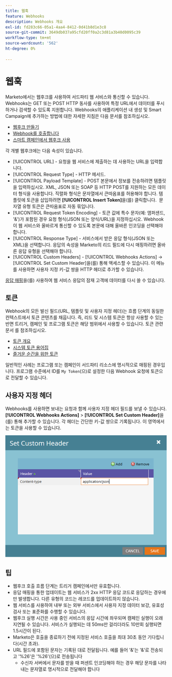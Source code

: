 ```yaml
---
title: 웹훅
feature: Webhooks
description: Webhooks 개요
exl-id: fd283c66-05a1-4aa4-8412-0d41b8d1e3c8
source-git-commit: 3649db037a95cfd20ff0a2c3d81a3b40d0095c39
workflow-type: tm+mt
source-wordcount: '562'
ht-degree: 0%

---
```


# 웹훅

Marketo에서는 웹후크를 사용하여 서드파티 웹 서비스와 통신할 수 있습니다. Webhooks는 GET 또는 POST HTTP 동사를 사용하여 특정 URL에서 데이터를 푸시하거나 검색할 수 있도록 지원합니다. Webhooks의 애플리케이션 내 생성 및 Smart Campaign에 추가하는 방법에 대한 자세한 지침은 다음 문서를 참조하십시오.

- [웹후크 만들기](https://experienceleague.adobe.com/ko/docs/marketo/using/product-docs/administration/additional-integrations/create-a-webhook)
- [Webhook를 호출합니다](https://experienceleague.adobe.com/ko/docs/marketo/using/product-docs/core-marketo-concepts/smart-campaigns/flow-actions/call-webhook)
- [스마트 캠페인에서 웹후크 사용](https://experienceleague.adobe.com/ko/docs/marketo/using/product-docs/core-marketo-concepts/smart-campaigns/flow-actions/use-a-webhook-in-a-smart-campaign)

각 개별 웹후크에는 다음 속성이 있습니다.

- [!UICONTROL URL] - 요청을 웹 서비스에 제출하는 데 사용하는 URL을 입력합니다.
- [!UICONTROL Request Type] - HTTP 메서드.
- [!UICONTROL Payload Template] - POST 본문에서 정보를 전송하려면 템플릿을 입력하십시오. XML, JSON 또는 SOAP 등 HTTP POST를 지원하는 모든 데이터 형식을 사용합니다. 직렬화 형식은 문자열에서 큰따옴표를 허용해야 합니다. 템플릿에 토큰을 삽입하려면 **[!UICONTROL Insert Token]**&#x200B;을(를) 클릭합니다.  문자열 유형 토큰은 큰따옴표로 자동 묶입니다.
- [!UICONTROL Request Token Encoding] - 토큰 값에 특수 문자(예: 앰퍼샌드, &#39;&amp;&#39;)가 포함된 경우 요청 형식(JSON 또는 양식/URL)을 지정하십시오. Webhook이 웹 서비스와 올바르게 통신할 수 있도록 본문에 대해 올바른 인코딩을 선택해야 합니다.
- [!UICONTROL Response Type] - 서비스에서 받은 응답 형식(JSON 또는 XML)을 선택합니다. 응답의 속성을 Marketo의 리드 필드에 다시 매핑하려면 올바른 응답 유형을 선택해야 합니다.
- [!UICONTROL Custom Headers] - [!UICONTROL Webhooks Actions] -> [!UICONTROL Set Custom Header]을(를) 통해 액세스할 수 있습니다. 이 메뉴를 사용하면 사용자 지정 키-값 쌍을 HTTP 헤더로 추가할 수 있습니다.

[응답 매핑](response-mappings.md)을(를) 사용하여 웹 서비스 응답의 잠재 고객에 데이터를 다시 쓸 수 있습니다.

## 토큰

Webhook의 모든 발신 필드(URL, 템플릿 및 사용자 지정 헤더)는 흐름 단계의 동일한 컨텍스트에서 토큰 콘텐츠를 채웁니다. 즉, 리드 및 시스템 토큰은 항상 사용할 수 있는 반면 트리거, 캠페인 및 프로그램 토큰은 해당 범위에서 사용할 수 있습니다. 토큰 관련 문서 를 참조하십시오.

- [토큰 개요](https://experienceleague.adobe.com/ko/docs/marketo/using/product-docs/demand-generation/landing-pages/personalizing-landing-pages/tokens-overview)
- [시스템 토큰 용어집](https://experienceleague.adobe.com/ko/docs/marketo/using/product-docs/email-marketing/general/using-tokens/system-tokens-glossary)
- [즐거운 순간을 위한 토큰](https://experienceleague.adobe.com/ko/docs/marketo/using/product-docs/marketo-sales-insight/msi-for-salesforce/features/tabs-in-the-msi-panel/interesting-moments/trigger-tokens-for-interesting-moments)

일반적인 사례는 프로그램 또는 캠페인이 서드파티 리소스에 명시적으로 매핑된 경우입니다. 프로그램 수준에서 ID를 `My Token`(으)로 설정한 다음 Webhook 요청에 토큰으로 전달할 수 있습니다.

## 사용자 지정 헤더

Webhooks를 사용하면 보내는 요청과 함께 사용자 지정 헤더 필드를 보낼 수 있습니다. **[!UICONTROL Webhooks Actions]** > **[!UICONTROL Set Custom Header]**&#x200B;을(를) 통해 추가할 수 있습니다. 각 헤더는 간단한 키-값 쌍으로 기록됩니다. 이 영역에서는 토큰을 사용할 수 있습니다.

![사용자 지정 머리글](assets/custom-headers.png)

## 팁

- 웹후크 호출 흐름 단계는 트리거 캠페인에서만 유효합니다.
- 응답 매핑을 통한 업데이트는 웹 서비스가 2xx HTTP 응답 코드로 응답하는 경우에만 발생합니다. 다른 유형의 코드는 레코드를 업데이트하지 않습니다.
- 웹 서비스를 사용하여 내부 또는 외부 서비스에서 사용자 지정 데이터 보강, 유효성 검사 또는 표준화를 수행할 수 있습니다.
- 웹후크 실행 시간은 사용 중인 서비스의 응답 시간에 좌우되며 캠페인 실행이 오래 지연될 수 있습니다. 서비스가 실행되는 데 50ms만 걸리더라도 10만회 실행되면 1.5시간이 된다.
- Marketo은 호출을 종료하기 전에 지정된 서비스 호출을 최대 30초 동안 기다립니다(시간 초과).
- URL 필드에 포함된 문자는 기록된 대로 전달됩니다. 예를 들어 &#39;&amp;&#39;는 &#39;&amp;&#39;로 전송되고 &#39;%26&#39;은 &#39;%26&#39;(으)로 전송됩니다
   - 수신자 서버에서 문자를 받을 때 퍼센트 인코딩해야 하는 경우 해당 문자를 나타내는 문자열로 명시적으로 전달해야 합니다
